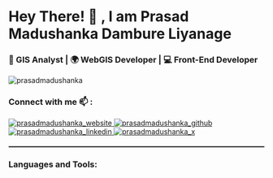 # Hey There! 👋 , I am Prasad Madushanka Dambure Liyanage

### 🚀 GIS Analyst | 🌍 WebGIS Developer | 💻 Front-End Developer

<p align="left"> <img src="https://komarev.com/ghpvc/?username=Prasadmadhusanka&label=Profile%20views&color=0e75b6&style=flat" alt="prasadmadushanka" /> </p>

### Connect with me 📫 :
<p align="left">
<a href="" target="blank">
  <img src="https://img.shields.io/badge/Website-DC143C?style=for-the-badge&logo=googlechrome&logoColor=white" alt="prasadmadushanka_website" />
 </a>
 <a href="https://github.com/Prasadmadhusanka" target="_blank">
  <img src="https://img.shields.io/badge/GitHub-181717?style=for-the-badge&logo=github&logoColor=white" alt="prasadmadushanka_github" />
 </a>
<a href="https://www.linkedin.com/in/prasadmadushanka13/" target="_blank">
  <img src="https://img.shields.io/badge/LinkedIn-0077B5?style=for-the-badge&logo=linkedin&logoColor=white" alt="prasadmadushanka_linkedin"/>
 </a>
<a href="https://x.com/prasadmadu13" target="_blank">
  <img src="https://img.shields.io/badge/X-000000?style=for-the-badge&logo=x&logoColor=white" alt="prasadmadushanka_x" />
 </a>
</p>

<hr style="border: 1px solid gray; margin: 20px 0;">

### Languages and Tools:




